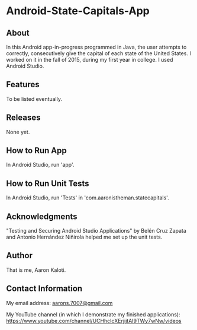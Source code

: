 # Android-State-Capitals-App

About
-----

In this Android app-in-progress programmed in Java, the user attempts to
correctly, consecutively give the capital of each state of the United States.
I worked on it in the fall of 2015, during my first year in college. I
used Android Studio.

Features
--------

To be listed eventually.

Releases
--------

None yet.

How to Run App
--------------

In Android Studio, run 'app'.

How to Run Unit Tests
---------------------

In Android Studio, run 'Tests' in 'com.aaronistheman.statecapitals'.

Acknowledgments
---------------

"Testing and Securing Android Studio Applications" by Belén Cruz Zapata
and Antonio Hernández Niñirola helped me set up the unit tests.

Author
------

That is me, Aaron Kaloti.

Contact Information
-------------------

My email address: aarons.7007@gmail.com

My YouTube channel (in which I demonstrate my finished applications):
https://www.youtube.com/channel/UCHhcIcXErjijtAI9TWy7wNw/videos